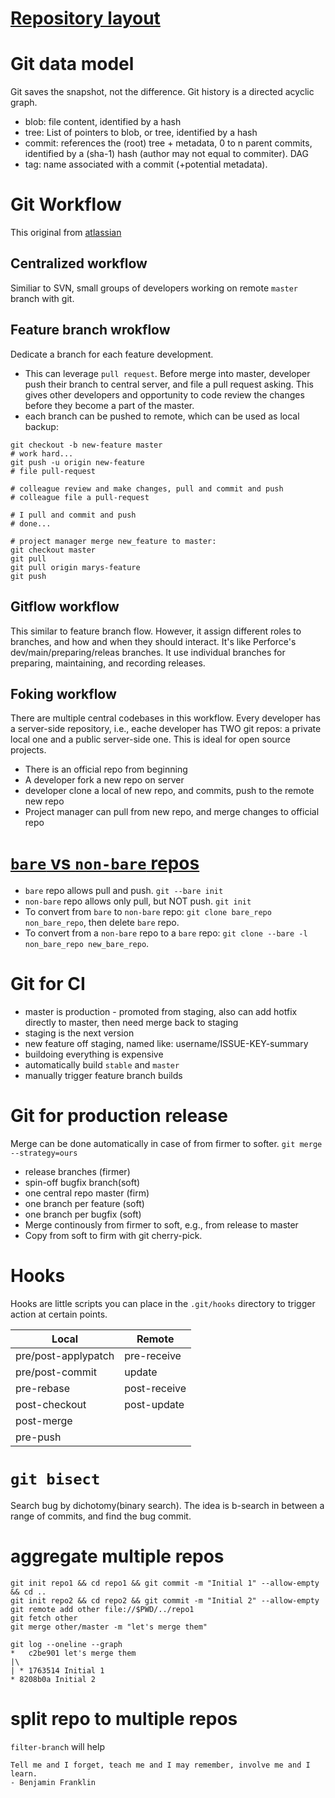 # [Repository layout](http://schacon.github.io/git/gitrepository-layout.html)

# Git data model
Git saves the snapshot, not the difference. Git history is a directed acyclic graph.
* blob: file content, identified by a hash
* tree: List of pointers to blob, or tree, identified by a hash
* commit: references the (root) tree + metadata, 0 to n parent commits, identified by a (sha-1) hash (author may not equal to commiter). DAG
* tag: name associated with a commit (+potential metadata).

# Git Workflow
This original from [atlassian](https://www.atlassian.com/git/tutorials/comparing-workflows/)

## Centralized workflow
Similiar to SVN, small groups of developers working on remote `master` branch with git.

## Feature branch wrokflow
Dedicate a branch for each feature development. 
* This can leverage `pull request`. Before merge into master, developer push their 
  branch to central server, and file a pull request asking. This gives other developers
  and opportunity to code review the changes before they become a part of the master.
* each branch can be pushed to remote, which can be used as local backup: 
```
git checkout -b new-feature master
# work hard...
git push -u origin new-feature
# file pull-request

# colleague review and make changes, pull and commit and push
# colleague file a pull-request

# I pull and commit and push
# done...

# project manager merge new_feature to master:
git checkout master
git pull
git pull origin marys-feature
git push
```

## Gitflow workflow
This similar to feature branch flow. However, it assign different roles to branches, and how and when they should interact. 
It's like Perforce's dev/main/preparing/releas branches. It use individual branches for preparing, maintaining, and recording
releases.

## Foking workflow
There are multiple central codebases in this workflow. Every developer has a server-side repository, i.e., eache developer has
TWO git repos: a private local one and a public server-side one. This is ideal for open source projects.
* There is an official repo from beginning
* A developer fork a new repo on server
* developer clone a local of new repo, and commits, push to the remote new repo
* Project manager can pull from new repo, and merge changes to official repo

# [`bare` vs `non-bare` repos](http://bitflop.com/tutorials/git-bare-vs-non-bare-repositories.html)
* `bare` repo allows pull and push. `git --bare init`
* `non-bare` repo allows only pull, but NOT push. `git init`
* To convert from `bare` to `non-bare` repo: `git clone bare_repo non_bare_repo`, then delete `bare` repo.
* To convert from a `non-bare` repo to a `bare` repo: `git clone --bare -l non_bare_repo new_bare_repo`. 

# Git for CI
* master is production - promoted from staging, also can add hotfix directly to master, then need merge back to staging
* staging is the next version 
* new feature off staging, named like: username/ISSUE-KEY-summary
* buildoing everything is expensive
* automatically build `stable` and `master`
* manually trigger feature branch builds
 
# Git for production release
Merge can be done automatically in case of from firmer to softer. `git merge --strategy=ours`
* release branches (firmer)
 * spin-off bugfix branch(soft) 
* one central repo master (firm)
* one branch per feature (soft)
* one branch per bugfix (soft)
* Merge continously from firmer to soft, e.g., from release to master
* Copy from soft to firm with git cherry-pick.

# Hooks
Hooks are little scripts you can place in the `.git/hooks` directory to trigger action at certain points.

|Local              |Remote            |
|-------------------|------------------|
|pre/post-applypatch|pre-receive       |
|pre/post-commit    |update            |
|pre-rebase         |post-receive      |
|post-checkout      |post-update       |
|post-merge         |                  |
|pre-push           |                  |

# `git bisect`
Search bug by dichotomy(binary search). The idea is b-search in between a range of commits, and find the bug commit.

# aggregate multiple repos
```
git init repo1 && cd repo1 && git commit -m "Initial 1" --allow-empty && cd ..
git init repo2 && cd repo2 && git commit -m "Initial 2" --allow-empty
git remote add other file://$PWD/../repo1
git fetch other
git merge other/master -m "let's merge them"

git log --oneline --graph
*   c2be901 let's merge them
|\
| * 1763514 Initial 1
* 8208b0a Initial 2
```

# split repo to multiple repos
`filter-branch` will help

```
Tell me and I forget, teach me and I may remember, involve me and I learn.
- Benjamin Franklin
```
